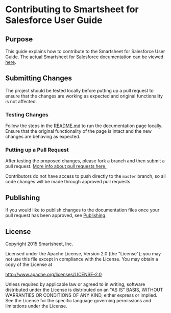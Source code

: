 # Contributing to Smartsheet for Salesforce User Guide

## Purpose

This guide explains how to contribute to the Smartsheet for Salesforce User Guide. The actual Smartsheet for Salesforce documentation can be viewed [here](http://smartsheet-platform.github.io/sfdc-docs). 

## Submitting Changes
The project should be tested locally before putting up a pull request to ensure that the changes are working as expected and original functionality is not affected. 

### Testing Changes
Follow the steps in the [README.md](README.md#Running-the-Docs-Locally) to run the documentation page locally. Ensure that the original functionality of the page is intact and the new changes are behaving as expected. 

### Putting up a Pull Request
After testing the proposed changes, please fork a branch and then submit a pull request. [More info about pull requests here.](https://help.github.com/en/articles/about-pull-requests)

Contributors do not have access to push directly to the `master` branch, so all code changes will be made through approved pull requests.

## Publishing
If you would like to publish changes to the documentation files once your pull request has been approved, see [Publishing](PUBLISHING.md).

## License

Copyright 2015 Smartsheet, Inc.

Licensed under the Apache License, Version 2.0 (the
"License"); you may not use this file except in compliance
with the License. You may obtain a copy of the License at

http://www.apache.org/licenses/LICENSE-2.0

Unless required by applicable law or agreed to in writing,
software distributed under the License is distributed on an
"AS IS" BASIS, WITHOUT WARRANTIES OR CONDITIONS OF ANY KIND,
either express or implied. See the License for the specific
language governing permissions and limitations under the
License.
